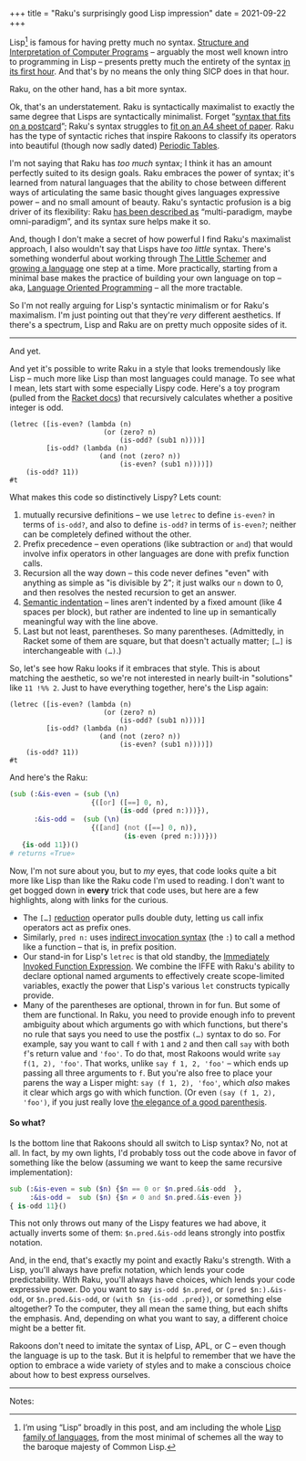 +++
title = "Raku's surprisingly good Lisp impression"
date = 2021-09-22
+++

Lisp[^1] is famous for having pretty much no syntax.  [Structure and Interpretation of Computer Programs](https://en.wikipedia.org/wiki/Structure_and_Interpretation_of_Computer_Programs) – arguably the most well known intro to programming in Lisp – presents pretty much the entirety of the syntax [in its first hour](https://ocw.mit.edu/courses/electrical-engineering-and-computer-science/6-001-structure-and-interpretation-of-computer-programs-spring-2005/video-lectures/1a-overview-and-introduction-to-lisp/).  And that's by no means the only thing SICP does in that hour.

Raku, on the other hand, has a bit more syntax.

Ok, that's an understatement.  Raku is syntactically maximalist to exactly the same degree that Lisps are syntactically minimalist.  Forget “[syntax that fits on a postcard](https://richardeng.medium.com/syntax-on-a-post-card-cb6d85fabf88)”; Raku's syntax struggles to [fit on an A4 sheet of paper](https://raw.githubusercontent.com/Raku/mu/master/docs/Perl6/Cheatsheet/cheatsheet.txt).  Raku has the type of syntactic riches that inspire Rakoons to classify its operators into beautiful (though now sadly dated) [Periodic Tables](http://www.ozonehouse.com/mark/periodic/).

<!-- more -->

I'm not saying that Raku has _too much_ syntax; I think it has an amount perfectly suited to its design goals.  Raku embraces the power of syntax; it's learned from natural languages that the ability to chose between different ways of articulating the same basic thought gives languages expressive power – and no small amount of beauty.  Raku's syntactic profusion is a big driver of its flexibility: Raku [has been described as](https://www.evanmiller.org/a-review-of-perl-6.html) “multi-paradigm, maybe omni-paradigm”, and its syntax sure helps make it so.

And, though I don't make a secret of how powerful I find Raku's maximalist approach, I also wouldn't say that Lisps have _too little_ syntax.  There's something wonderful about working through [The Little Schemer](https://mitpress.mit.edu/books/little-schemer-fourth-edition) and [growing a language](https://archive.org/details/GrowingALanguageByGuySteeleAhvzDzKdB0) one step at a time.  More practically, starting from a minimal base makes the practice of building your own language on top – aka, [Language Oriented Programming](https://beautifulracket.com/appendix/why-lop-why-racket.html) – all the more tractable. 

So I'm not really arguing for Lisp's syntactic minimalism or for Raku's maximalism.  I'm just pointing out that they're _very_ different aesthetics.  If there's a spectrum, Lisp and Raku are on pretty much opposite sides of it. 

---
And yet.

And yet it's possible to write Raku in a style that looks tremendously like Lisp – much more like Lisp than most languages could manage.  To see what I mean, lets start with some especially Lispy code.  Here's a toy program (pulled from the [Racket docs](https://docs.racket-lang.org/reference/let.html#%28form._%28%28lib._racket%2Fprivate%2Fletstx-scheme..rkt%29._letrec%29%29)) that recursively calculates whether a positive integer is odd.

```racket
(letrec ([is-even? (lambda (n)
                       (or (zero? n)
                           (is-odd? (sub1 n))))]
         [is-odd? (lambda (n)
                      (and (not (zero? n))
                           (is-even? (sub1 n))))])
    (is-odd? 11))
#t
```

What makes this code so distinctively Lispy?  Lets count:
1. mutually recursive definitions – we use `letrec` to define `is-even?` in terms of `is-odd?`, and also to define `is-odd?` in terms of `is-even?`; neither can be completely defined without the other.
2. Prefix precedence – even operations (like subtraction or `and`) that would involve infix operators in other languages are done with prefix function calls.
3. Recursion all the way down – this code never defines "even" with anything as simple as "is divisible by 2"; it just walks our `n` down to 0, and then resolves the nested recursion to get an answer.
4. [Semantic indentation](https://metaredux.com/posts/2020/12/06/semantic-clojure-formatting.html) – lines aren't indented by a fixed amount (like 4 spaces per block), but rather are indented to line up in semantically meaningful way with the line above.
5. Last but not least, parentheses.  So many parentheses.  (Admittedly, in Racket some of them are square, but that doesn't actually matter; `[…]` is interchangeable with `(…)`.)

So, let's see how Raku looks if it embraces that style.  This is about matching the aesthetic, so we're not interested in nearly built-in "solutions" like `11 !%% 2`.   Just to have everything together, here's the Lisp again:

```racket
(letrec ([is-even? (lambda (n)
                       (or (zero? n)
                           (is-odd? (sub1 n))))]
         [is-odd? (lambda (n)
                      (and (not (zero? n))
                           (is-even? (sub1 n))))])
    (is-odd? 11))
#t
```

And here's the Raku:

```raku
(sub (:&is-even = (sub (\n)
                    {([or] ([==] 0, n),
                           (is-odd (pred n:)))}),
      :&is-odd =  (sub (\n)
                    {([and] (not ([==] 0, n)),
                            (is-even (pred n:)))}))
   {is-odd 11})()
# returns «True»
```

Now, I'm not sure about you, but to _my_ eyes, that code looks quite a bit more like Lisp than like the Raku code I'm used to reading.  I don't want to get bogged down in **every** trick that code uses, but here are a few highlights, along with links for the curious.

* The `[…]` [reduction](https://docs.raku.org/language/operators#index-entry-[+]_(reduction_metaoperators)) operator pulls double duty, letting us call infix operators act as prefix ones.
* Similarly, `pred n:` uses [indirect invocation syntax](https://docs.raku.org/language/objects#index-entry-indirect_invocant_syntax) (the `:`) to call a method like a function – that is, in prefix position.
* Our stand-in for Lisp's `letrec` is that old standby, the [Immediately Invoked Function Expression](https://developer.mozilla.org/en-US/docs/Glossary/IIFE).  We combine the IFFE with Raku's ability to declare optional named arguments to effectively create scope-limited variables, exactly the power that Lisp's various `let` constructs typically provide.
* Many of the parentheses are optional, thrown in for fun.  But some of them are functional.  In Raku, you need to provide enough info to prevent ambiguity about which arguments go with which functions, but there's no rule that says you need to use the postfix `(…)` syntax to do so.  For example, say you want to call `f` with `1` and `2` and then call `say` with both `f`'s return value and `'foo'`.  To do that, most Rakoons would write `say f(1, 2), 'foo'`.  That works, unlike `say f 1, 2, 'foo'` – which ends up passing all three arguments to `f`.  But you're also free to place your parens the way a Lisper might: `say (f 1, 2), 'foo'`, which _also_ makes it clear which args go with which function.  (Or even `(say (f 1, 2), 'foo')`, if you just really love [the elegance of a good parenthesis](https://m.xkcd.com/297/).

#### So what?

Is the bottom line that Rakoons should all switch to Lisp syntax?  No, not at all.  In fact, by my own lights, I'd probably toss out the code above in favor of something like the below (assuming we want to keep the same recursive implementation):

```raku
sub (:&is-even = sub ($n) {$n == 0 or $n.pred.&is-odd  },
     :&is-odd =  sub ($n) {$n ≠ 0 and $n.pred.&is-even })
{ is-odd 11}()
```

This not only throws out many of the Lispy features we had above, it actually inverts some of them: `$n.pred.&is-odd` leans strongly into postfix notation.

And, in the end, that's exactly my point and exactly Raku's strength.  With a Lisp, you'll always have prefix notation, which lends your code predictability.  With Raku, you'll always have choices, which lends your code expressive power.  Do you want to say `is-odd $n.pred`, or `(pred $n:).&is-odd`, or `$n.pred.&is-odd`, or `(with $n {is-odd .pred})`, or something else altogether?  To the computer, they all mean the same thing, but each shifts the emphasis.  And, depending on what you want to say, a different choice might be a better fit.

Rakoons don't need to imitate the syntax of Lisp, APL, or C – even though the language is up to the task.  But it is helpful to remember that we have the option to embrace a wide variety of styles and to make a conscious choice about how to best express ourselves. 

---
Notes: 

[^1]:  I’m using  “Lisp” broadly in this post, and am including the whole
 [Lisp family of languages](https://en.wikipedia.org/wiki/List_of_Lisp-family_programming_languages), from the most minimal of schemes all the way to the baroque majesty of Common Lisp.
<!--stackedit_data:
eyJoaXN0b3J5IjpbMjgxMzk5MjM2XX0=
-->